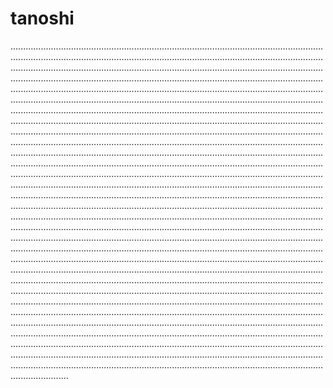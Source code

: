 # tanoshi

...........................................................................................................................................................................................................................................................................................................................................................................................................................................................................................................................................................................................................................................................................................................................................................................................................................................................................................................................................................................................................................................................................................................................................................................................................................................................................................................................................................................................................................................................................................................................................................................................................................................................................................................................................................................................................................................................................................................................................................................................................................................................................................................................................................................................................................................................................................................................................................................................................................................................................................................................................................................................................................................................................................................................................................................................................................................................................................................................................................................................................................................................................................................................................................................................................................................................................................................................................................................................................................................................................................................................................................................................................................................................................................................................................................................................................................................................................................................................................................................................................................
